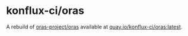 # konflux-ci/oras

A rebuild of [oras-project/oras](https://github.com/oras-project/oras) available at [quay.io/konflux-ci/oras:latest](https://quay.io/konflux-ci/oras).
